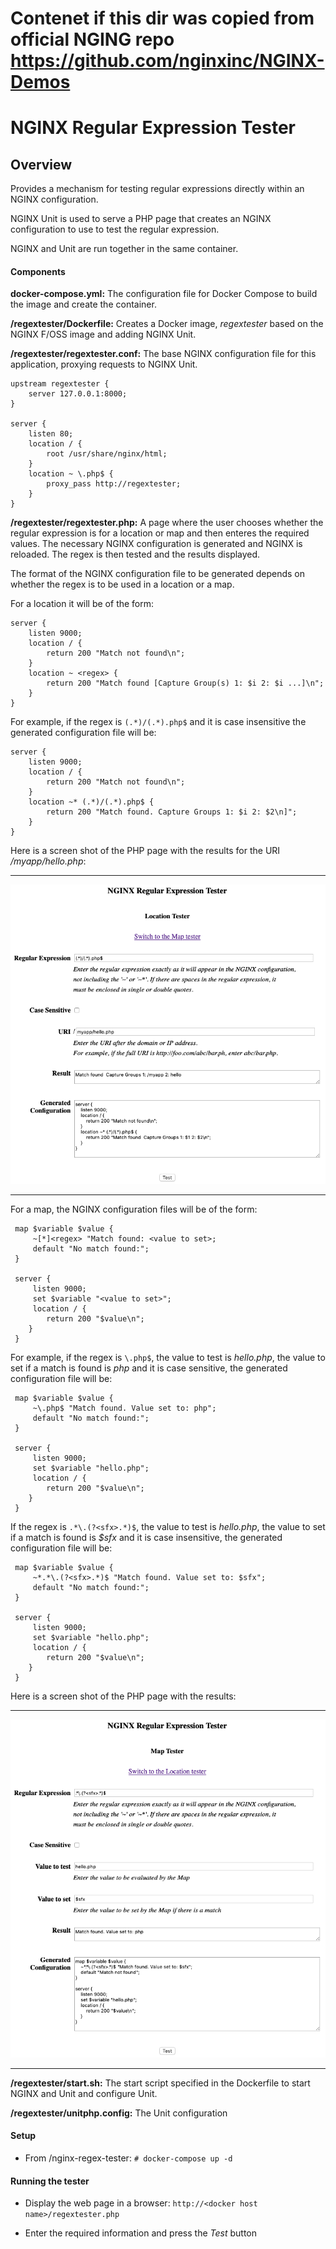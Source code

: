 # Contenet if this dir was copied from official NGING repo https://github.com/nginxinc/NGINX-Demos 
# NGINX Regular Expression Tester

## Overview

Provides a mechanism for testing regular expressions directly within an NGINX configuration.

NGINX Unit is used to serve a PHP page that creates an NGINX configuration to use to test the regular expression.

NGINX and Unit are run together in the same container.

#### Components

**docker-compose.yml:** The configuration file for Docker Compose to build the image and create the container.

**/regextester/Dockerfile:** Creates a Docker image, *regextester* based on the NGINX F/OSS image and adding NGINX Unit.

**/regextester/regextester.conf:** The base NGINX configuration file for this application, proxying requests to NGINX Unit.

```
upstream regextester {
    server 127.0.0.1:8000;
}

server {
    listen 80;
    location / {
        root /usr/share/nginx/html;
    }
    location ~ \.php$ {
        proxy_pass http://regextester;
    } 
}
```

**/regextester/regextester.php:** A page where the user chooses whether the regular expression is for a location or map and then enteres the required values.  The necessary NGINX configuration is generated and NGINX is reloaded.  The regex is then tested and the results displayed.

The format of the NGINX configuration file to be generated depends on whether the regex is to be used in a location or a map.

For a location it will be of the form:

```
server {
    listen 9000;
    location / {
        return 200 "Match not found\n";
    }
    location ~ <regex> {
        return 200 "Match found [Capture Group(s) 1: $i 2: $i ...]\n";
    }
}
```

For example, if the regex is ```(.*)/(.*).php$``` and it is case insensitive the generated configuration file will be:

```
server {
    listen 9000;
    location / {
        return 200 "Match not found\n";
    }
    location ~* (.*)/(.*).php$ {
        return 200 "Match found. Capture Groups 1: $i 2: $2\n]";
    }
}
```
     
Here is a screen shot of the PHP page with the results for the URI */myapp/hello.php*:

---

![image id](screen_shot_loc.png)

---

For a map, the NGINX configuration files will be of the form:

```
 map $variable $value {
     ~[*]<regex> "Match found: <value to set>;
     default "No match found:";
 }

 server {
     listen 9000;
     set $variable "<value to set>";
     location / {
        return 200 "$value\n";
    }
 }
```

For example, if the regex is ```\.php$```, the value to test is *hello.php*, the value to set if a match is found is *php* and it is case sensitive, the generated configuration file will be:

```
 map $variable $value {
     ~\.php$ "Match found. Value set to: php";
     default "No match found:";
 }

 server {
     listen 9000;
     set $variable "hello.php";
     location / {
        return 200 "$value\n";
    }
 }
```

If the regex is ```.*\.(?<sfx>.*)$```, the value to test is *hello.php*, the value to set if a match is found is *$sfx* and it is case insensitive, the generated configuration file will be:

```
 map $variable $value {
     ~*.*\.(?<sfx>.*)$ "Match found. Value set to: $sfx";
     default "No match found:";
 }

 server {
     listen 9000;
     set $variable "hello.php";
     location / {
        return 200 "$value\n";
    }
 }
```

Here is a screen shot of the PHP page with the results:

---

![image id](screen_shot_map.png)

---

**/regextester/start.sh:** The start script specified in the Dockerfile to start NGINX and Unit and configure Unit.

**/regextester/unitphp.config:** The Unit configuration

#### Setup

* From /nginx-regex-tester: ```# docker-compose up -d```

#### Running the tester

* Display the web page in a browser: ```http://<docker host name>/regextester.php```

* Enter the required information and press the *Test* button